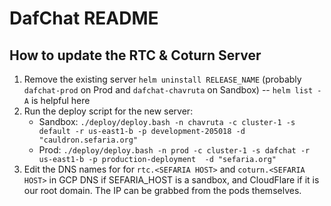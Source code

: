 # DafChat README

## How to update the RTC & Coturn Server
1. Remove the existing server `helm uninstall RELEASE_NAME` (probably `dafchat-prod` on Prod and `dafchat-chavruta` on Sandbox) -- `helm list -A` is helpful here
2. Run the deploy script for the new server:
   - Sandbox: `./deploy/deploy.bash -n chavruta -c cluster-1 -s default -r us-east1-b -p development-205018 -d "cauldron.sefaria.org"`
   - Prod: `./deploy/deploy.bash -n prod -c cluster-1 -s dafchat -r us-east1-b -p production-deployment  -d "sefaria.org"`
3. Edit the DNS names for for `rtc.<SEFARIA HOST>` and `coturn.<SEFARIA HOST>` in GCP DNS if SEFARIA_HOST is a sandbox, and CloudFlare if it is our root domain. The IP can be grabbed from the pods themselves.